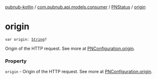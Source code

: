 [pubnub-kotlin](../../index.md) / [com.pubnub.api.models.consumer](../index.md) / [PNStatus](index.md) / [origin](./origin.md)

# origin

`var origin: `[`String`](https://kotlinlang.org/api/latest/jvm/stdlib/kotlin/-string/index.html)`?`

Origin of the HTTP request. See more at [PNConfiguration.origin](../../com.pubnub.api/-p-n-configuration/origin.md).

### Property

`origin` - Origin of the HTTP request. See more at [PNConfiguration.origin](../../com.pubnub.api/-p-n-configuration/origin.md).